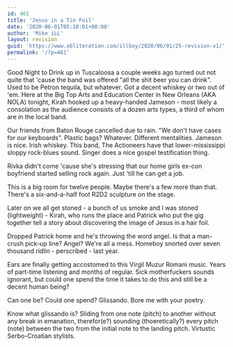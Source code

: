```yaml
---
id: 461
title: 'Jesus in a Tin Foil'
date: '2020-06-01T05:10:01+00:00'
author: 'Mike iLL'
layout: revision
guid: 'https://www.obliteration.com/illboy/2020/06/01/25-revision-v1/'
permalink: '/?p=461'
---
```


Good Night to Drink up in Tuscaloosa a couple weeks ago turned out not quite that 'cause the band was offered "all the shit beer you can drink". Used to be Petron tequila, but whatever. Got a decent whiskey or two out of 'em. Here at the Big Top Arts and Education Center in New Orleans (AKA NOLA) tonight, Kirah hooked up a heavy-handed Jameson - most likely a consolation as the audience consists of a dozen arts types, a third of whom are in the local band.

Our friends from Baton Rouge cancelled due to rain. "We don't have cases for our keyboards". Plastic bags? Whatever. Different mentalities. Jameson is nice. Irish whiskey. This band, The Actioneers have that lower-mississippi sloppy rock-blues sound. Singer does a nice gospel testification thing.

Rivka didn't come 'cause she's stressing that our home girls ex-con boyfriend started selling rock again. Just 'till he can get a job.

This is a big room for twelve people. Maybe there's a few more than that. There's a six-and-a-half foot R2D2 sculpture on the stage.

Later on we all get stoned - a bunch of us smoke and I was stoned (lightweight) - Kirah, who runs the place and Patrick who put the gig together tell a story about discovering the image of Jesus in a hair foil.

Dropped Patrick home and he's throwing the word angel. Is that a man-crush pick-up line? Angel? We're all a mess. Homeboy snorted over seven thousand ridlin - perscribed - last year.

Ears are finally getting accostomed to this Virgil Muzur Romani music. Years of part-time listening and months of regular. Sick motherfuckers sounds ignorant, but could one spend the time it takes to do this and still be a decent human being? 

Can one be?
Could one spend?
Glissando.
Bore me with your poetry.

Know what glissando is? Sliding from one note (pitch) to another without any break in emanation, therefor(e?) sounding (thoeretically?) every pitch (note) between the two from the initial note to the landing pitch. Virtustic Serbo-Croatian stylists.